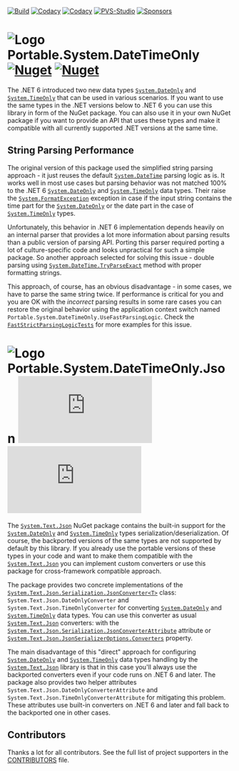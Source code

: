 [![Build](https://github.com/OlegRa/System.DateTimeOnly/actions/workflows/release.yml/badge.svg)](https://github.com/OlegRa/System.DateTimeOnly/actions/workflows/release.yml)
[![Codacy](https://app.codacy.com/project/badge/Grade/37aac9b569e347d591f1648ff2793092)](https://www.codacy.com/gh/OlegRa/System.DateTimeOnly/dashboard?utm_source=github.com)
[![Codacy](https://app.codacy.com/project/badge/Coverage/37aac9b569e347d591f1648ff2793092)](https://www.codacy.com/gh/OlegRa/System.DateTimeOnly/dashboard?utm_source=github.com)
[![PVS-Studio](https://img.shields.io/badge/PVS--Studio-0-blue?logo=opensourceinitiative&logoColor=white&logoWidth=16)](https://pvs-studio.com/pvs-studio/?utm_source=website&utm_medium=github&utm_campaign=open_source)
[![Sponsors](https://img.shields.io/github/sponsors/OlegRa?logo=github)](https://github.com/sponsors/OlegRa)

# ![Logo](https://user-images.githubusercontent.com/4800940/174981624-cb9d6acd-ac30-4d46-9118-81425dd4d0fe.png) Portable.System.DateTimeOnly [![Nuget](https://img.shields.io/nuget/v/Portable.System.DateTimeOnly?logo=NuGet)](https://www.nuget.org/packages/Portable.System.DateTimeOnly) [![Nuget](https://img.shields.io/nuget/dt/Portable.System.DateTimeOnly?logo=NuGet)](https://www.nuget.org/stats/packages/Portable.System.DateTimeOnly?groupby=Version)

The .NET 6 introduced two new data types [`System.DateOnly`](https://docs.microsoft.com/dotnet/api/system.dateonly) and [`System.TimeOnly`](https://docs.microsoft.com/dotnet/api/system.timeonly) that can be used in various scenarios. If you want to use the same types in the .NET versions below to .NET 6 you can use this library in form of the NuGet package. You can also use it in your own NuGet package if you want to provide an API that uses these types and make it compatible with all currently supported .NET versions at the same time.

## String Parsing Performance

The original version of this package used the simplified string parsing approach - it just reuses the default [`System.DateTime`](https://docs.microsoft.com/dotnet/api/system.datetime) parsing logic as is. It works well in most use cases but parsing behavior was not matched 100% to the .NET 6 [`System.DateOnly`](https://docs.microsoft.com/dotnet/api/system.dateonly) and [`System.TimeOnly`](https://docs.microsoft.com/dotnet/api/system.timeonly) data types. Their raise the [`System.FormatException`](https://docs.microsoft.com/dotnet/api/system.formatexception) exception in case if the input string contains the time part for the [`System.DateOnly`](https://docs.microsoft.com/dotnet/api/system.dateonly) or the date part in the case of [`System.TimeOnly`](https://docs.microsoft.com/dotnet/api/system.timeonly) types.

Unfortunately, this behavior in .NET 6 implementation depends heavily on an internal parser that provides a lot more information about parsing results than a public version of parsing API. Porting this parser required porting a lot of culture-specific code and looks unpractical for such a simple package. So another approach selected for solving this issue - double parsing using [`System.DateTime.TryParseExact`](https://docs.microsoft.com/dotnet/api/system.datetime.tryparseexact) method with proper formatting strings.

This approach, of course, has an obvious disadvantage - in some cases, we have to parse the same string twice. If performance is critical for you and you are OK with the _incorrect_ parsing results in some rare cases you can restore the original behavior using the application context switch named `Portable.System.DateTimeOnly.UseFastParsingLogic`. Check the [`FastStrictParsingLogicTests`](https://github.com/OlegRa/System.DateTimeOnly/blob/master/DateTimeOnly.Tests/FastStrictParsingLogicTests.cs) for more examples for this issue.

# ![Logo](https://user-images.githubusercontent.com/4800940/174981624-cb9d6acd-ac30-4d46-9118-81425dd4d0fe.png) Portable.System.DateTimeOnly.Json [![Nuget](https://img.shields.io/nuget/v/Portable.System.DateTimeOnly.Json?logo=NuGet)](https://www.nuget.org/packages/Portable.System.DateTimeOnly.Json) [![Nuget](https://img.shields.io/nuget/dt/Portable.System.DateTimeOnly.Json?logo=NuGet)](https://www.nuget.org/stats/packages/Portable.System.DateTimeOnly.Json?groupby=Version)

The [`System.Text.Json`](https://docs.microsoft.com/dotnet/api/system.text.json) NuGet package contains the built-in support for the [`System.DateOnly`](https://docs.microsoft.com/dotnet/api/system.dateonly) and [`System.TimeOnly`](https://docs.microsoft.com/dotnet/api/system.timeonly) types serialization/deserialization. Of course, the backported versions of the same types are not supported by default by this library. If you already use the portable versions of these types in your code and want to make them compatible with the [`System.Text.Json`](https://docs.microsoft.com/dotnet/api/system.text.json) you can implement custom converters or use this package for cross-framework compatible approach.

The package provides two concrete implementations of the [`System.Text.Json.Serialization.JsonConverter<T>`](https://docs.microsoft.com/dotnet/api/system.text.json.serialization.jsonconverter-1) class: `System.Text.Json.DateOnlyConverter` and `System.Text.Json.TimeOnlyConverter` for converting [`System.DateOnly`](https://docs.microsoft.com/dotnet/api/system.dateonly) and [`System.TimeOnly`](https://docs.microsoft.com/dotnet/api/system.timeonly) data types. You can use this converter as usual [`System.Text.Json`](https://docs.microsoft.com/dotnet/api/system.text.json) converters: with the [`System.Text.Json.Serialization.JsonConverterAttribute`](https://docs.microsoft.com/dotnet/api/system.text.json.serialization.jsonconverterattribute) attribute or [`System.Text.Json.JsonSerializerOptions.Converters`](https://docs.microsoft.com/dotnet/api/system.text.json.jsonserializeroptions.converters) property.

The main disadvantage of this "direct" approach for configuring [`System.DateOnly`](https://docs.microsoft.com/dotnet/api/system.dateonly) and [`System.TimeOnly`](https://docs.microsoft.com/dotnet/api/system.timeonly) data types handling by the [`System.Text.Json`](https://docs.microsoft.com/dotnet/api/system.text.json) library is that in this case you'll always use the backported converters even if your code runs on .NET 6 and later. The package also provides two helper attributes `System.Text.Json.DateOnlyConverterAttribute` and `System.Text.Json.TimeOnlyConverterAttribute` for mitigating this problem. These attributes use built-in converters on .NET 6 and later and fall back to the backported one in other cases.

## Contributors

Thanks a lot for all contributors. See the full list of project supporters in the [CONTRIBUTORS](https://github.com/OlegRa/System.DateTimeOnly/blob/master/CONTRIBUTORS.md) file.
